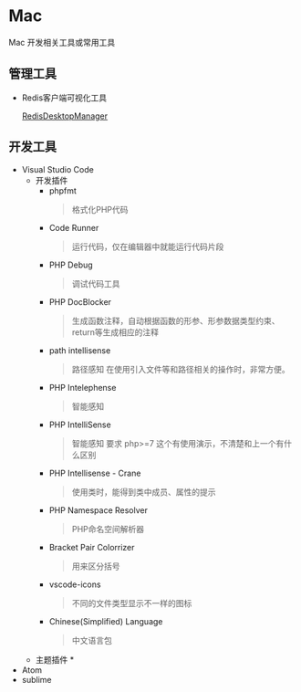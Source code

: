 # Mac
Mac 开发相关工具或常用工具

## 管理工具
* Redis客户端可视化工具

  [RedisDesktopManager](https://github.com/onewe/RedisDesktopManager-Mac/releases)

## 开发工具
* Visual Studio Code
  * 开发插件
    * phpfmt
      > 格式化PHP代码
    * Code Runner
      > 运行代码，仅在编辑器中就能运行代码片段
    * PHP Debug 
      > 调试代码工具
    * PHP DocBlocker 
      > 生成函数注释，自动根据函数的形参、形参数据类型约束、return等生成相应的注释
    * path intellisense 
      > 路径感知
      在使用引入文件等和路径相关的操作时，非常方便。
    * PHP Intelephense
      > 智能感知
    * PHP IntelliSense
      > 智能感知
        要求 php>=7 这个有使用演示，不清楚和上一个有什么区别
    * PHP Intellisense - Crane
      > 使用类时，能得到类中成员、属性的提示
    * PHP Namespace Resolver
      > PHP命名空间解析器
    * Bracket Pair Colorrizer
      > 用来区分括号
    * vscode-icons 
      > 不同的文件类型显示不一样的图标
    * Chinese(Simplified) Language 
      > 中文语言包
  * 主题插件
    * 
* Atom
* sublime
